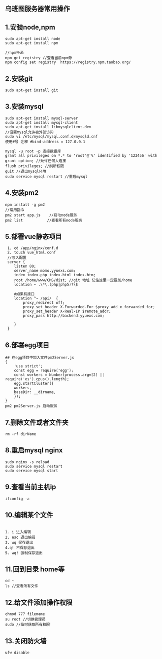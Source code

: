 ## 乌班图服务器常用操作

## 1.安装node,npm
~~~
sudo apt-get install node
sudo apt-get install npm

//npm换源 
npm get registry //查看当前npm源 
npm config set registry  https://registry.npm.taobao.org/

~~~

## 2.安装git

~~~
sudo apt-get install git
~~~

## 3.安装mysql

~~~
sudo apt-get install mysql-server
sudo apt-get install mysql-client
sudo apt-get install libmysqlclient-dev
//设置mysql允许被外部访问
sudo vi /etc/mysql/mysql.conf.d/mysqld.cnf
使用#号 注释 #bind-address = 127.0.0.1

mysql -u root -p 连接数据库
grant all privileges on *.* to 'root'@'%' identified by '123456' with grant option; //允许任何人连接
flush privileges; //刷新权限
quit //退出mysql环境
sudo service mysql restart //重启mysql
~~~

## 4.安装pm2
~~~
npm install -g pm2
//常用指令
pm2 start app.js    //启动node服务
pm2 list           //查看所有node服务

~~~

## 5.部署vue静态项目
~~~
 1. cd /app/nginx/conf.d
 2. touch vue_html.conf
 //写入配置
 server {
    listen 80;
    server_name momo.yyuexs.com;
    index index.php index.html index.htm;
    root /home/www/CMS/dist; //git 地址 记住这里一定要加/home
    location ~ .\*\.(php|php5)?\$
     
    #如果有接口
    location ^~ /api/  {
        proxy_redirect off;
        proxy_set_header X-Forwarded-For $proxy_add_x_forwarded_for;
        proxy_set_header X-Real-IP $remote_addr;
        proxy_pass http://backend.yyuexs.com;

    }
 }
~~~
## 6.部署egg项目
~~~
## 在egg项目中加入文件pm2Server.js
{
    'use strict';
    const egg = require('egg');
    const workers = Number(process.argv[2] || require('os').cpus().length);
    egg.startCluster({
    workers,
    baseDir: __dirname,
    });
}
pm2 pm2Server.js 启动服务
~~~

## 7.删除文件或者文件夹
~~~
rm -rf dirName
~~~

## 8.重启mysql nginx
~~~
sudo nginx -s reload
sudo service mysql restart
sudo service mysql start
~~~

## 9.查看当前主机ip
~~~
ifconfig -a
~~~

## 10.编辑某个文件
~~~

1. i 进入编辑
2. esc 退出编辑
3. wq 保存退出
4.q! 不保存退出
5. wq! 强制保存退出
~~~

## 11.回到目录 home等
~~~
cd ~
ls //查看所有文件
~~~

## 12.给文件添加操作权限
~~~
chmod 777 filename 
su root //切换管理员
sudo //临时获取所有权限
~~~

## 13.关闭防火墙
~~~
ufw disable
~~~
